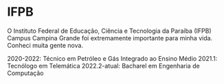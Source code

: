# IFPB

O Instituto Federal de Educação, Ciência e Tecnologia da Paraíba (IFPB) Campus Campina Grande foi extremamente importante para minha vida. Conheci muita gente nova. 

2020-2022: Técnico em Petróleo e Gás Integrado ao Ensino Médio
2021.1: Tecnólogo em Telemática
2022.2-atual: Bacharel em Engenharia de Computação
